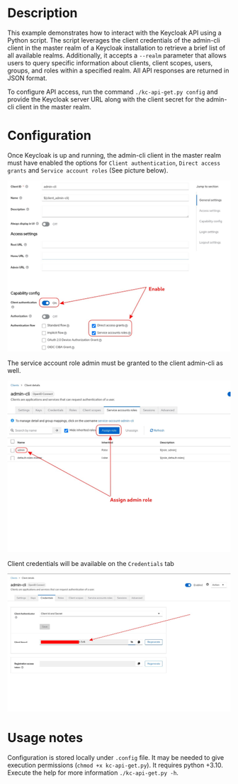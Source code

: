 # Description

This example demonstrates how to interact with the Keycloak API using a Python script. The script leverages the client credentials of the admin-cli client in the master realm of a Keycloak installation to retrieve a brief list of all available realms. Additionally, it accepts a `--realm` parameter that allows users to query specific information about clients, client scopes, users, groups, and roles within a specified realm. All API responses are returned in JSON format.

To configure API access, run the command `./kc-api-get.py config` and provide the Keycloak server URL along with the client secret for the admin-cli client in the master realm.

# Configuration

Once Keycloak is up and running, the admin-cli client in the master realm must have enabled the options for `Client authentication`, `Direct access grants` and `Service account roles` (See picture below).

![admin-cli Capability config](../img/admin-cli-config-1.jpg)

The service account role admin must be granted to the client admin-cli as well. 

![admin-cli Capability config](../img/admin-cli-config-2.jpg)

Client credentials will be available on the `Credentials` tab

![admin-cli Capability config](../img/admin-cli-config-3.jpg)

# Usage notes

Configuration is stored locally under `.config` file. It may be needed to give execution permissions (`chmod +x kc-api-get.py`). It requires python +3.10. Execute the help for more information `./kc-api-get.py -h`. 


